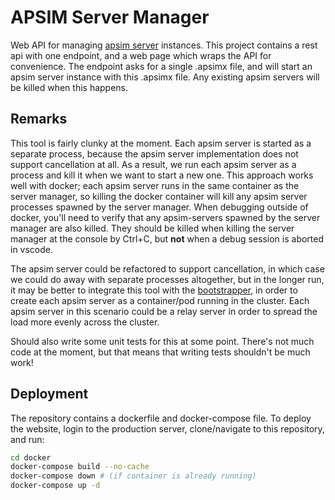 # APSIM Server Manager

Web API for managing [apsim server](https://apsimnextgeneration.netlify.app/usage/server/) instances. This project contains a rest api with one endpoint, and a web page which wraps the API for convenience. The endpoint asks for a single .apsimx file, and will start an apsim server instance with this .apsimx file. Any existing apsim servers will be killed when this happens.

## Remarks

This tool is fairly clunky at the moment. Each apsim server is started as a separate process, because the apsim server implementation does not support cancellation at all. As a result, we run each apsim server as a process and kill it when we want to start a new one. This approach works well with docker; each apsim server runs in the same container as the server manager, so killing the docker container will kill any apsim server processes spawned by the server manager. When debugging outside of docker, you'll need to verify that any apsim-servers spawned by the server manager are also killed. They should be killed when killing the server manager at the console by Ctrl+C, but **not** when a debug session is aborted in vscode.

The apsim server could be refactored to support cancellation, in which case we could do away with separate processes altogether, but in the longer run, it may be better to integrate this tool with the [bootstrapper](https://github.com/hol430/APSIM.Bootstrapper), in order to create each apsim server as a container/pod running in the cluster. Each apsim server in this scenario could be a relay server in order to spread the load more evenly across the cluster.

Should also write some unit tests for this at some point. There's not much code at the moment, but that means that writing tests shouldn't be much work!

## Deployment

The repository contains a dockerfile and docker-compose file. To deploy the website, login to the production server, clone/navigate to this repository, and run:

```bash
cd docker
docker-compose build --no-cache
docker-compose down # (if container is already running)
docker-compose up -d
```

